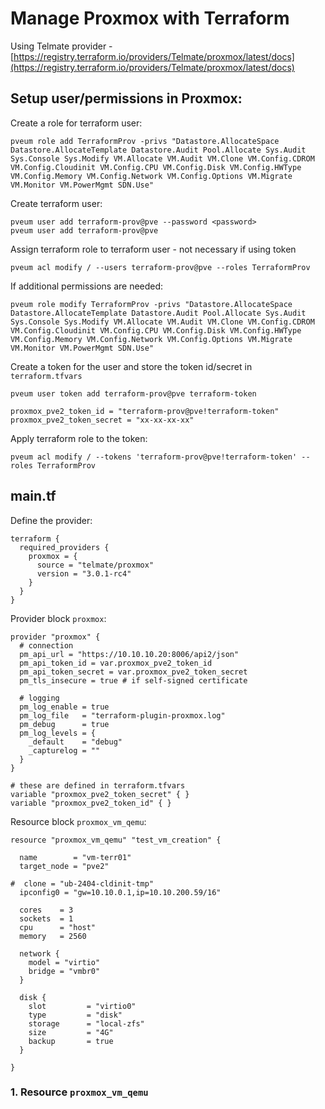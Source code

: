 # Manage Proxmox with Terraform

Using Telmate provider - [https://registry.terraform.io/providers/Telmate/proxmox/latest/docs](https://registry.terraform.io/providers/Telmate/proxmox/latest/docs)

## Setup user/permissions in Proxmox:
Create a role for terraform user:
```
pveum role add TerraformProv -privs "Datastore.AllocateSpace Datastore.AllocateTemplate Datastore.Audit Pool.Allocate Sys.Audit Sys.Console Sys.Modify VM.Allocate VM.Audit VM.Clone VM.Config.CDROM VM.Config.Cloudinit VM.Config.CPU VM.Config.Disk VM.Config.HWType VM.Config.Memory VM.Config.Network VM.Config.Options VM.Migrate VM.Monitor VM.PowerMgmt SDN.Use"
```

Create terraform user:
```
pveum user add terraform-prov@pve --password <password>
pveum user add terraform-prov@pve
```

Assign terraform role to terraform user - not necessary if using token
```
pveum acl modify / --users terraform-prov@pve --roles TerraformProv
```

If additional permissions are needed:
```
pveum role modify TerraformProv -privs "Datastore.AllocateSpace Datastore.AllocateTemplate Datastore.Audit Pool.Allocate Sys.Audit Sys.Console Sys.Modify VM.Allocate VM.Audit VM.Clone VM.Config.CDROM VM.Config.Cloudinit VM.Config.CPU VM.Config.Disk VM.Config.HWType VM.Config.Memory VM.Config.Network VM.Config.Options VM.Migrate VM.Monitor VM.PowerMgmt SDN.Use"
```

Create a token for the user and store the token id/secret in `terraform.tfvars`
```
pveum user token add terraform-prov@pve terraform-token

proxmox_pve2_token_id = "terraform-prov@pve!terraform-token"
proxmox_pve2_token_secret = "xx-xx-xx-xx"
```

Apply terraform role to the token:
```
pveum acl modify / --tokens 'terraform-prov@pve!terraform-token' --roles TerraformProv
```

## main.tf
Define the provider:
```
terraform {
  required_providers {
    proxmox = {
      source = "telmate/proxmox"
      version = "3.0.1-rc4"
    }
  }
}
```

Provider block `proxmox`:
```
provider "proxmox" {
  # connection
  pm_api_url = "https://10.10.10.20:8006/api2/json"
  pm_api_token_id = var.proxmox_pve2_token_id
  pm_api_token_secret = var.proxmox_pve2_token_secret
  pm_tls_insecure = true # if self-signed certificate

  # logging
  pm_log_enable = true
  pm_log_file   = "terraform-plugin-proxmox.log"
  pm_debug      = true
  pm_log_levels = {
    _default    = "debug"
    _capturelog = ""
  }
}

# these are defined in terraform.tfvars
variable "proxmox_pve2_token_secret" { }
variable "proxmox_pve2_token_id" { }
```

Resource block `proxmox_vm_qemu`:
```
resource "proxmox_vm_qemu" "test_vm_creation" {

  name        = "vm-terr01"
  target_node = "pve2"

#  clone = "ub-2404-cldinit-tmp"
  ipconfig0 = "gw=10.10.0.1,ip=10.10.200.59/16"

  cores    = 3
  sockets  = 1
  cpu      = "host"
  memory   = 2560

  network {
    model = "virtio"
    bridge = "vmbr0"
  }

  disk {
    slot         = "virtio0"
    type         = "disk"
    storage      = "local-zfs"
    size         = "4G"
    backup       = true
  }

}
```

### 1. Resource `proxmox_vm_qemu`
